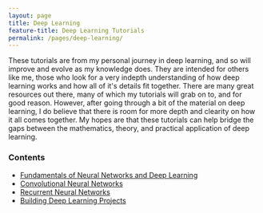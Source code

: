 ```yaml
---
layout: page
title: Deep Learning
feature-title: Deep Learning Tutorials
permalink: /pages/deep-learning/
---
```

These tutorials are from my personal journey in deep learning, and so will improve and evolve as my knowledge does. They are intended for others like me, those who look for a very indepth understanding of how deep learning works and how all of it's details fit together. There are many great resources out there, many of which my tutorials will grab on to, and for good reason. However, after going through a bit of the material on deep learning, I do believe that there is room for more depth and clearity on how it all comes together. My hopes are that these tutorials can help bridge the gaps between the mathematics, theory, and practical application of deep learning.
### Contents
<!--- - [Fundamentals of Neural Networks and Deep Learning](https://www.timothyrollings.com/2020/02/01/fundamentals-of-neural-networks-post.html)--->
- [Fundamentals of Neural Networks and Deep Learning](https://www.timothyrollings.com/pages/under-construction.html)
- [Convolutional Neural Networks](https://www.timothyrollings.com/pages/under-construction.html)
- [Recurrent Neural Networks](https://www.timothyrollings.com/pages/under-construction.html)
- [Building Deep Learning Projects](https://www.timothyrollings.com/pages/under-construction.html)
